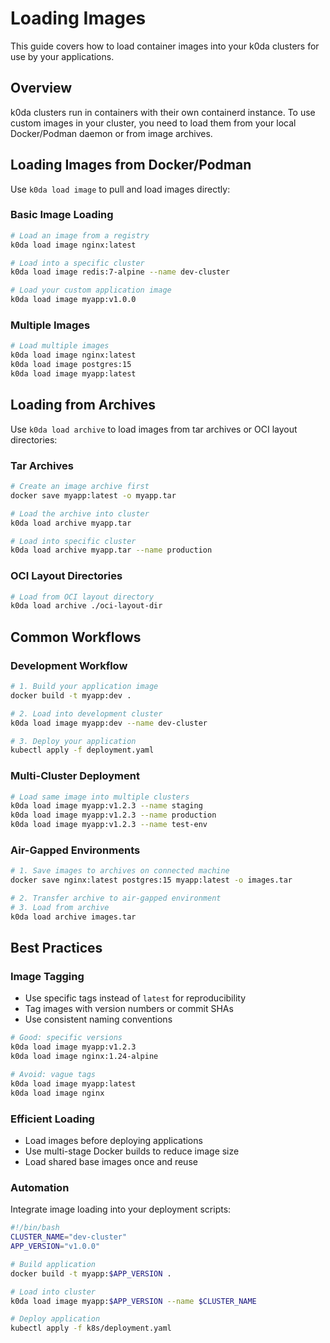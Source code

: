 # Loading Images

This guide covers how to load container images into your k0da clusters for use by your applications.

## Overview

k0da clusters run in containers with their own containerd instance. To use custom images in your cluster, you need to load them from your local Docker/Podman daemon or from image archives.

## Loading Images from Docker/Podman

Use `k0da load image` to pull and load images directly:

### Basic Image Loading

```bash
# Load an image from a registry
k0da load image nginx:latest

# Load into a specific cluster
k0da load image redis:7-alpine --name dev-cluster

# Load your custom application image
k0da load image myapp:v1.0.0
```

### Multiple Images

```bash
# Load multiple images
k0da load image nginx:latest
k0da load image postgres:15
k0da load image myapp:latest
```

## Loading from Archives

Use `k0da load archive` to load images from tar archives or OCI layout directories:

### Tar Archives

```bash
# Create an image archive first
docker save myapp:latest -o myapp.tar

# Load the archive into cluster
k0da load archive myapp.tar

# Load into specific cluster
k0da load archive myapp.tar --name production
```

### OCI Layout Directories

```bash
# Load from OCI layout directory
k0da load archive ./oci-layout-dir
```

## Common Workflows

### Development Workflow

```bash
# 1. Build your application image
docker build -t myapp:dev .

# 2. Load into development cluster
k0da load image myapp:dev --name dev-cluster

# 3. Deploy your application
kubectl apply -f deployment.yaml
```

### Multi-Cluster Deployment

```bash
# Load same image into multiple clusters
k0da load image myapp:v1.2.3 --name staging
k0da load image myapp:v1.2.3 --name production
k0da load image myapp:v1.2.3 --name test-env
```

### Air-Gapped Environments

```bash
# 1. Save images to archives on connected machine
docker save nginx:latest postgres:15 myapp:latest -o images.tar

# 2. Transfer archive to air-gapped environment
# 3. Load from archive
k0da load archive images.tar
```

## Best Practices

### Image Tagging

- Use specific tags instead of `latest` for reproducibility
- Tag images with version numbers or commit SHAs
- Use consistent naming conventions

```bash
# Good: specific versions
k0da load image myapp:v1.2.3
k0da load image nginx:1.24-alpine

# Avoid: vague tags
k0da load image myapp:latest
k0da load image nginx
```

### Efficient Loading

- Load images before deploying applications
- Use multi-stage Docker builds to reduce image size
- Load shared base images once and reuse

### Automation

Integrate image loading into your deployment scripts:

```bash
#!/bin/bash
CLUSTER_NAME="dev-cluster"
APP_VERSION="v1.0.0"

# Build application
docker build -t myapp:$APP_VERSION .

# Load into cluster
k0da load image myapp:$APP_VERSION --name $CLUSTER_NAME

# Deploy application
kubectl apply -f k8s/deployment.yaml
```